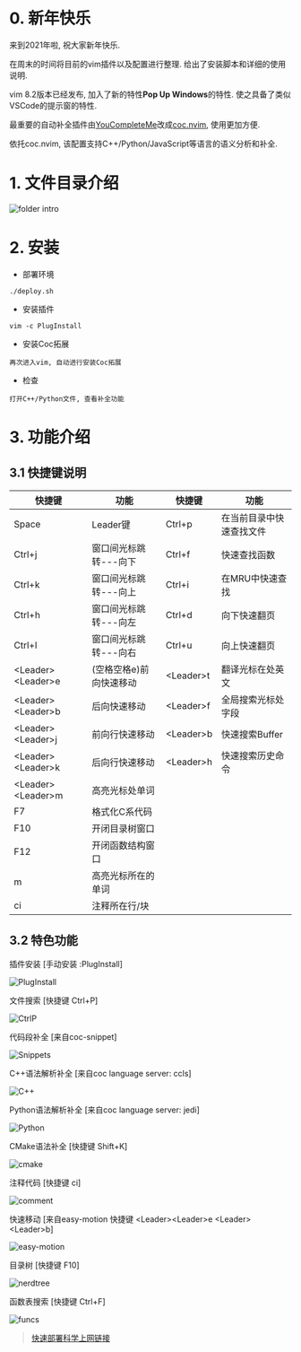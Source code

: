 # 0. 新年快乐

来到2021年啦, 祝大家新年快乐.

在周末的时间将目前的vim插件以及配置进行整理. 给出了安装脚本和详细的使用说明.

vim 8.2版本已经发布, 加入了新的特性**Pop Up Windows**的特性. 使之具备了类似VSCode的提示窗的特性.

最重要的自动补全插件由[YouCompleteMe](https://github.com/ycm-core/YouCompleteMe.git)改成[coc.nvim](https://github.com/neoclide/coc.nvim.git), 使用更加方便. 

依托coc.nvim, 该配置支持C++/Python/JavaScript等语言的语义分析和补全.

# 1. 文件目录介绍

![folder intro](./doc/img/folder.svg)

# 2. 安装

* 部署环境

```
./deploy.sh
```

* 安装插件

```
vim -c PlugInstall
```

* 安装Coc拓展

```
再次进入vim, 自动进行安装Coc拓展
```

* 检查

```
打开C++/Python文件, 查看补全功能
```


# 3. 功能介绍

## 3.1 快捷键说明

| 快捷键 | 功能 | 快捷键 | 功能 | 
| ---- | ---- | ---- | ---- |
| Space | Leader键 | Ctrl+p | 在当前目录中快速查找文件 |
| Ctrl+j | 窗口间光标跳转---向下 | Ctrl+f | 快速查找函数 |
| Ctrl+k | 窗口间光标跳转---向上 | Ctrl+i | 在MRU中快速查找 |
| Ctrl+h | 窗口间光标跳转---向左 | Ctrl+d | 向下快速翻页 |
| Ctrl+l | 窗口间光标跳转---向右 | Ctrl+u | 向上快速翻页 |
| \<Leader\>\<Leader\>e | (空格空格e)前向快速移动 | \<Leader\>t | 翻译光标在处英文 |
| \<Leader\>\<Leader\>b | 后向快速移动 | \<Leader\>f | 全局搜索光标处字段 |
| \<Leader\>\<Leader\>j | 前向行快速移动 | \<Leader\>b | 快速搜索Buffer |
| \<Leader\>\<Leader\>k | 后向行快速移动 | \<Leader\>h | 快速搜索历史命令 |
| \<Leader\>\<Leader\>m | 高亮光标处单词 | | |
| F7 | 格式化C系代码 | | |
| F10 | 开闭目录树窗口 | | |
| F12 | 开闭函数结构窗口 | | |
| m | 高亮光标所在的单词 | | |
| ci | 注释所在行/块 | | |

## 3.2 特色功能

插件安装 [手动安装 :PlugInstall]

![PlugInstall](doc/img/PlugInstall.gif)

文件搜索 [快捷键 Ctrl+P] 

![CtrlP](doc/img/CtrlP.gif)

代码段补全 [来自coc-snippet]

![Snippets](doc/img/Snippets.gif)

C++语法解析补全 [来自coc language server: ccls]

![C++](doc/img/coc_c++.gif)

Python语法解析补全 [来自coc language server: jedi]

![Python](doc/img/coc_python.gif)

CMake语法补全 [快捷键 Shift+K]

![cmake](doc/img/cmake.gif)


注释代码 [快捷键 ci]

![comment](doc/img/comment.gif)

快速移动 [来自easy-motion 快捷键 \<Leader\>\<Leader\>e \<Leader\>\<Leader\>b]

![easy-motion](doc/img/easy_motion.gif)

目录树 [快捷键 F10]

![nerdtree](doc/img/nerd_tree.gif)

函数表搜索 [快捷键 Ctrl+F]

![funcs](doc/img/funcs.gif)

> [快速部署科学上网链接](https://邀请01.很有精神.com/auth/register?code=gCCw)
